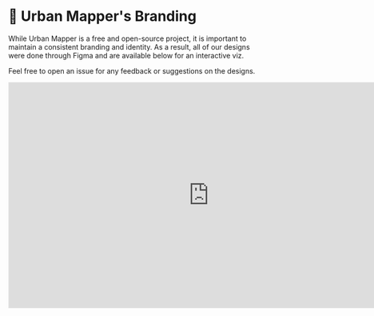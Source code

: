 # 🎨 Urban Mapper's Branding

While Urban Mapper is a free and open-source project, it is important to maintain a consistent branding and identity.
As a result, all of our designs were done through Figma and are available below for an interactive viz.

Feel free to open an issue for any feedback or suggestions on the designs.

<div>
<iframe style="border: 1px solid rgba(0, 0, 0, 0.1);" width="800" height="450" src="https://embed.figma.com/design/r0HWkF9zmlU6XMznGkezT1/Cover---Logo--ICO-?node-id=0-1&embed-host=share" allowfullscreen></iframe>
</div>